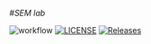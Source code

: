 
#_SEM lab_

![workflow](https://github.com/HYuuuu-165/sem/actions/workflows/main.yml/badge.svg)
[![LICENSE](https://img.shields.io/github/license/HYuuuu-165/sem.svg?style=flat-square)](https://github.com/HYuuuu-165/sem/blob/master/LICENSE)
[![Releases](https://img.shields.io/github/release/HYuuuu165/sem/all.svg?style=flat-square)](https://github.com/HYuuuu-165/sem/releases)